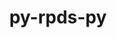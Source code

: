 ---
title: "py-rpds-py"
layout: cache
categories: [package, develop-2024-10-27]
meta: {"versions": ["0.20.0"], "compilers": ["gcc@=11.1.0", "gcc@=11.4.0", "gcc@=7.5.0", "gcc@=9.4.0"], "oss": ["ubuntu18.04", "ubuntu20.04", "ubuntu22.04"], "platforms": ["linux"], "targets": ["neoverse_v1", "neoverse_v2", "ppc64le", "x86_64_v3"], "stacks": ["data-vis-sdk", "e4s", "e4s-neoverse-v2", "e4s-neoverse_v1", "e4s-power", "radiuss", "root"], "num_specs": 14, "num_specs_by_stack": {"radiuss": 2, "root": 14, "e4s-power": 2, "data-vis-sdk": 2, "e4s-neoverse_v1": 2, "e4s-neoverse-v2": 2, "e4s": 4}}
spec_details: [{"hash": "cbe6dhagnbjhvztovderd6bms3q3im73", "compiler": "gcc@=7.5.0", "versions": ["0.20.0"], "os": "ubuntu18.04", "platform": "linux", "target": "x86_64_v3", "variants": ["build_system=python_pip"], "stacks": ["radiuss", "root"], "size": "-", "tarball": "https://binaries.spack.io/develop-2024-10-27/build_cache/linux-ubuntu18.04-x86_64_v3/gcc-7.5.0/py-rpds-py-0.20.0/linux-ubuntu18.04-x86_64_v3-gcc-7.5.0-py-rpds-py-0.20.0-cbe6dhagnbjhvztovderd6bms3q3im73.spack"}, {"hash": "fhbgu7sa2wa5y4vlklhhv7yyegxegero", "compiler": "gcc@=7.5.0", "versions": ["0.20.0"], "os": "ubuntu18.04", "platform": "linux", "target": "x86_64_v3", "variants": ["build_system=python_pip"], "stacks": ["radiuss", "root"], "size": "-", "tarball": "https://binaries.spack.io/develop-2024-10-27/build_cache/linux-ubuntu18.04-x86_64_v3/gcc-7.5.0/py-rpds-py-0.20.0/linux-ubuntu18.04-x86_64_v3-gcc-7.5.0-py-rpds-py-0.20.0-fhbgu7sa2wa5y4vlklhhv7yyegxegero.spack"}, {"hash": "2nsk4f2rnbmwpl3avi4upz4gmega74kk", "compiler": "gcc@=9.4.0", "versions": ["0.20.0"], "os": "ubuntu20.04", "platform": "linux", "target": "ppc64le", "variants": ["build_system=python_pip"], "stacks": ["root", "e4s-power"], "size": "-", "tarball": "https://binaries.spack.io/develop-2024-10-27/build_cache/linux-ubuntu20.04-ppc64le/gcc-9.4.0/py-rpds-py-0.20.0/linux-ubuntu20.04-ppc64le-gcc-9.4.0-py-rpds-py-0.20.0-2nsk4f2rnbmwpl3avi4upz4gmega74kk.spack"}, {"hash": "bwbufzk6uhockw4ttzc2hsbzwpe5w2rt", "compiler": "gcc@=9.4.0", "versions": ["0.20.0"], "os": "ubuntu20.04", "platform": "linux", "target": "ppc64le", "variants": ["build_system=python_pip"], "stacks": ["root", "e4s-power"], "size": "-", "tarball": "https://binaries.spack.io/develop-2024-10-27/build_cache/linux-ubuntu20.04-ppc64le/gcc-9.4.0/py-rpds-py-0.20.0/linux-ubuntu20.04-ppc64le-gcc-9.4.0-py-rpds-py-0.20.0-bwbufzk6uhockw4ttzc2hsbzwpe5w2rt.spack"}, {"hash": "twwm647xxyslxuqubnagc5le77qhrgde", "compiler": "gcc@=11.1.0", "versions": ["0.20.0"], "os": "ubuntu20.04", "platform": "linux", "target": "x86_64_v3", "variants": ["build_system=python_pip"], "stacks": ["data-vis-sdk", "root"], "size": "-", "tarball": "https://binaries.spack.io/develop-2024-10-27/build_cache/linux-ubuntu20.04-x86_64_v3/gcc-11.1.0/py-rpds-py-0.20.0/linux-ubuntu20.04-x86_64_v3-gcc-11.1.0-py-rpds-py-0.20.0-twwm647xxyslxuqubnagc5le77qhrgde.spack"}, {"hash": "npcl7m7j6mrkf7clw22bdzv74kxbhwm4", "compiler": "gcc@=11.1.0", "versions": ["0.20.0"], "os": "ubuntu20.04", "platform": "linux", "target": "x86_64_v3", "variants": ["build_system=python_pip"], "stacks": ["data-vis-sdk", "root"], "size": "-", "tarball": "https://binaries.spack.io/develop-2024-10-27/build_cache/linux-ubuntu20.04-x86_64_v3/gcc-11.1.0/py-rpds-py-0.20.0/linux-ubuntu20.04-x86_64_v3-gcc-11.1.0-py-rpds-py-0.20.0-npcl7m7j6mrkf7clw22bdzv74kxbhwm4.spack"}, {"hash": "nz5qwzlneejcvfv57mf3w4phllutquq2", "compiler": "gcc@=11.4.0", "versions": ["0.20.0"], "os": "ubuntu22.04", "platform": "linux", "target": "neoverse_v1", "variants": ["build_system=python_pip"], "stacks": ["e4s-neoverse_v1", "root"], "size": "-", "tarball": "https://binaries.spack.io/develop-2024-10-27/build_cache/linux-ubuntu22.04-neoverse_v1/gcc-11.4.0/py-rpds-py-0.20.0/linux-ubuntu22.04-neoverse_v1-gcc-11.4.0-py-rpds-py-0.20.0-nz5qwzlneejcvfv57mf3w4phllutquq2.spack"}, {"hash": "lq6ej2zxv4oyicgvi4anwphtpqrhs7ur", "compiler": "gcc@=11.4.0", "versions": ["0.20.0"], "os": "ubuntu22.04", "platform": "linux", "target": "neoverse_v1", "variants": ["build_system=python_pip"], "stacks": ["e4s-neoverse_v1", "root"], "size": "-", "tarball": "https://binaries.spack.io/develop-2024-10-27/build_cache/linux-ubuntu22.04-neoverse_v1/gcc-11.4.0/py-rpds-py-0.20.0/linux-ubuntu22.04-neoverse_v1-gcc-11.4.0-py-rpds-py-0.20.0-lq6ej2zxv4oyicgvi4anwphtpqrhs7ur.spack"}, {"hash": "4m376jdmvufj6jnnohqt3636ll6uvnrs", "compiler": "gcc@=11.4.0", "versions": ["0.20.0"], "os": "ubuntu22.04", "platform": "linux", "target": "neoverse_v2", "variants": ["build_system=python_pip"], "stacks": ["e4s-neoverse-v2", "root"], "size": "-", "tarball": "https://binaries.spack.io/develop-2024-10-27/build_cache/linux-ubuntu22.04-neoverse_v2/gcc-11.4.0/py-rpds-py-0.20.0/linux-ubuntu22.04-neoverse_v2-gcc-11.4.0-py-rpds-py-0.20.0-4m376jdmvufj6jnnohqt3636ll6uvnrs.spack"}, {"hash": "ojdwuj7njqysjvxaug3s77bjvylep5wh", "compiler": "gcc@=11.4.0", "versions": ["0.20.0"], "os": "ubuntu22.04", "platform": "linux", "target": "neoverse_v2", "variants": ["build_system=python_pip"], "stacks": ["e4s-neoverse-v2", "root"], "size": "-", "tarball": "https://binaries.spack.io/develop-2024-10-27/build_cache/linux-ubuntu22.04-neoverse_v2/gcc-11.4.0/py-rpds-py-0.20.0/linux-ubuntu22.04-neoverse_v2-gcc-11.4.0-py-rpds-py-0.20.0-ojdwuj7njqysjvxaug3s77bjvylep5wh.spack"}, {"hash": "khwz72v25t4dmw5vvnfdbbqs5ywm7rx2", "compiler": "gcc@=11.4.0", "versions": ["0.20.0"], "os": "ubuntu22.04", "platform": "linux", "target": "x86_64_v3", "variants": ["build_system=python_pip"], "stacks": ["root", "e4s"], "size": "-", "tarball": "https://binaries.spack.io/develop-2024-10-27/build_cache/linux-ubuntu22.04-x86_64_v3/gcc-11.4.0/py-rpds-py-0.20.0/linux-ubuntu22.04-x86_64_v3-gcc-11.4.0-py-rpds-py-0.20.0-khwz72v25t4dmw5vvnfdbbqs5ywm7rx2.spack"}, {"hash": "uq4ltkv6txwzrtu452ger3dp56ly5byb", "compiler": "gcc@=11.4.0", "versions": ["0.20.0"], "os": "ubuntu22.04", "platform": "linux", "target": "x86_64_v3", "variants": ["build_system=python_pip"], "stacks": ["root", "e4s"], "size": "-", "tarball": "https://binaries.spack.io/develop-2024-10-27/build_cache/linux-ubuntu22.04-x86_64_v3/gcc-11.4.0/py-rpds-py-0.20.0/linux-ubuntu22.04-x86_64_v3-gcc-11.4.0-py-rpds-py-0.20.0-uq4ltkv6txwzrtu452ger3dp56ly5byb.spack"}, {"hash": "hde5doa7izaal2dcob4alxlctw262btb", "compiler": "gcc@=11.4.0", "versions": ["0.20.0"], "os": "ubuntu22.04", "platform": "linux", "target": "x86_64_v3", "variants": ["build_system=python_pip"], "stacks": ["root", "e4s"], "size": "-", "tarball": "https://binaries.spack.io/develop-2024-10-27/build_cache/linux-ubuntu22.04-x86_64_v3/gcc-11.4.0/py-rpds-py-0.20.0/linux-ubuntu22.04-x86_64_v3-gcc-11.4.0-py-rpds-py-0.20.0-hde5doa7izaal2dcob4alxlctw262btb.spack"}, {"hash": "d5nkdzqcknc5yo4gvy4ojn3tgdmdjnno", "compiler": "gcc@=11.4.0", "versions": ["0.20.0"], "os": "ubuntu22.04", "platform": "linux", "target": "x86_64_v3", "variants": ["build_system=python_pip"], "stacks": ["root", "e4s"], "size": "-", "tarball": "https://binaries.spack.io/develop-2024-10-27/build_cache/linux-ubuntu22.04-x86_64_v3/gcc-11.4.0/py-rpds-py-0.20.0/linux-ubuntu22.04-x86_64_v3-gcc-11.4.0-py-rpds-py-0.20.0-d5nkdzqcknc5yo4gvy4ojn3tgdmdjnno.spack"}]
---
